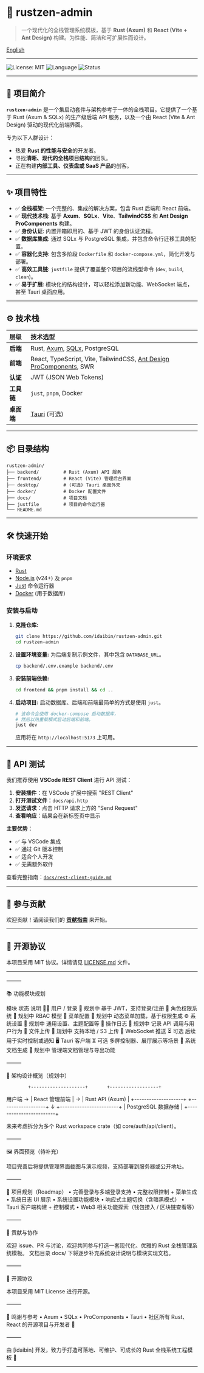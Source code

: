 # 🧩 rustzen-admin

> 一个现代化的全栈管理系统模板，基于 **Rust (Axum)** 和 **React (Vite + Ant Design)** 构建。为性能、简洁和可扩展性而设计。

[English](../README.md)

---

![License: MIT](https://img.shields.io/badge/License-MIT-blue.svg)
![Language](https://img.shields.io/badge/lang-Rust%20%7C%20TypeScript-orange.svg)
![Status](https://img.shields.io/badge/status-开发中-yellow.svg)

---

## 🚀 项目简介

**`rustzen-admin`** 是一个集启动套件与架构参考于一体的全栈项目。它提供了一个基于 Rust (Axum & SQLx) 的生产级后端 API 服务，以及一个由 React (Vite & Ant Design) 驱动的现代化前端界面。

专为以下人群设计：

- 热爱 **Rust 的性能与安全**的开发者。
- 寻找**清晰、现代的全栈项目结构**的团队。
- 正在构建**内部工具、仪表盘或 SaaS 产品**的创客。

---

## ✨ 项目特性

- ✅ **全栈框架**: 一个完整的、集成的解决方案，包含 Rust 后端和 React 前端。
- ✅ **现代技术栈**: 基于 **Axum**、**SQLx**、**Vite**、**TailwindCSS** 和 **Ant Design ProComponents** 构建。
- ✅ **身份认证**: 内置开箱即用的、基于 JWT 的身份认证流程。
- ✅ **数据库集成**: 通过 SQLx 与 PostgreSQL 集成，并包含命令行迁移工具的配置。
- ✅ **容器化支持**: 包含多阶段 `Dockerfile` 和 `docker-compose.yml`，简化开发与部署。
- ✅ **高效工具链**: `justfile` 提供了覆盖整个项目的流线型命令 (`dev`, `build`, `clean`)。
- ✅ **易于扩展**: 模块化的结构设计，可以轻松添加新功能、WebSocket 端点，甚至 Tauri 桌面应用。

---

## ⚙️ 技术栈

| 层级       | 技术选型                                                                                                 |
| :--------- | :------------------------------------------------------------------------------------------------------- |
| **后端**   | Rust, [Axum](https://github.com/tokio-rs/axum), [SQLx](https://github.com/launchbadge/sqlx), PostgreSQL  |
| **前端**   | React, TypeScript, Vite, TailwindCSS, [Ant Design ProComponents](https://procomponents.ant.design/), SWR |
| **认证**   | JWT (JSON Web Tokens)                                                                                    |
| **工具链** | `just`, `pnpm`, Docker                                                                                   |
| **桌面端** | [Tauri](https://tauri.app/) (可选)                                                                       |

---

## 📦 目录结构

```text
rustzen-admin/
├── backend/         # Rust (Axum) API 服务
├── frontend/        # React (Vite) 管理后台界面
├── desktop/         # (可选) Tauri 桌面外壳
├── docker/          # Docker 配置文件
├── docs/            # 项目文档
├── justfile         # 项目的命令运行器
└── README.md
```

---

## 🛠️ 快速开始

### 环境要求

- [Rust](https://www.rust-lang.org/tools/install)
- [Node.js](https://nodejs.org/) (v24+) 及 `pnpm`
- [Just](https://github.com/casey/just) 命令运行器
- [Docker](https://www.docker.com/get-started) (用于数据库)

### 安装与启动

1.  **克隆仓库:**

    ```bash
    git clone https://github.com/idaibin/rustzen-admin.git
    cd rustzen-admin
    ```

2.  **设置环境变量:**
    为后端复制示例文件，其中包含 `DATABASE_URL`。

    ```bash
    cp backend/.env.example backend/.env
    ```

3.  **安装前端依赖:**

    ```bash
    cd frontend && pnpm install && cd ..
    ```

4.  **启动项目:**
    启动数据库、后端和前端最简单的方式是使用 `just`。

    ```bash
    # 该命令会使用 docker-compose 启动数据库，
    # 然后以热重载模式启动后端和前端。
    just dev
    ```

    应用将在 `http://localhost:5173` 上可用。

---

## 🧪 API 测试

我们推荐使用 **VSCode REST Client** 进行 API 测试：

1. **安装插件**：在 VSCode 扩展中搜索 "REST Client"
2. **打开测试文件**：`docs/api.http`
3. **发送请求**：点击 HTTP 请求上方的 "Send Request"
4. **查看响应**：结果会在新标签页中显示

**主要优势**：

- ✅ 与 VSCode 集成
- ✅ 通过 Git 版本控制
- ✅ 适合个人开发
- ✅ 无需额外软件

查看完整指南：[`docs/rest-client-guide.md`](docs/rest-client-guide.md)

---

## 🤝 参与贡献

欢迎贡献！请阅读我们的 [**贡献指南**](./docs/CONTRIBUTING.md) 来开始。

---

## 📄 开源协议

本项目采用 MIT 协议。详情请见 [LICENSE.md](./LICENSE.md) 文件。

---

⸻

📚 功能模块规划

模块 状态 说明
🧑‍💼 用户 / 登录 🔄 规划中 基于 JWT，支持登录/注册
🔐 角色权限系统 🔄 规划中 RBAC 模型
🧭 菜单配置 🔄 规划中 动态菜单加载，基于权限生成
⚙️ 系统设置 🔄 规划中 通用设置、主题配置等
📜 操作日志 🔄 规划中 记录 API 调用与用户行为
📁 文件上传 🔄 规划中 支持本地 / S3 上传
📡 WebSocket 推送 ⏳ 可选 后续用于实时控制或通知
🖥️ Tauri 客户端 ⏳ 可选 多屏控制器、展厅展示等场景
📄 系统文档生成 🔄 规划中 管理端文档管理与导出功能

⸻

🧱 架构设计概览（规划中）

            +--------------------+       +------------------+

用户端 → | React 管理前端 | → | Rust API (Axum) |
+--------------------+ +------------------+
↓
+------------------------+
| PostgreSQL 数据存储 |
+------------------------+

未来考虑拆分为多个 Rust workspace crate（如 core/auth/api/client）。

⸻

🖼️ 界面预览（待补充）

项目完善后将提供管理界面截图与演示视频，支持部署到服务器或公开地址。

⸻

📌 项目规划（Roadmap）
• 完善登录与多端登录支持
• 完整权限控制 + 菜单生成
• 系统日志 UI 展示
• 系统设置功能模块
• 响应式主题切换（含暗黑模式）
• Tauri 客户端构建 + 控制模式
• Web3 相关功能探索（钱包接入 / 区块链查看等）

⸻

🤝 贡献与协作

欢迎 issue、PR 与讨论，欢迎共同参与打造一套现代化、优雅的 Rust 全栈管理系统模板。
文档目录 docs/ 下将逐步补充系统设计说明与模块实现文档。

⸻

📄 开源协议

本项目采用 MIT License 进行开源。

⸻

🙏 鸣谢与参考
• Axum
• SQLx
• ProComponents
• Tauri
• 社区所有 Rust、React 的开源项目与开发者 🙌

⸻

由 [idaibin] 开发，致力于打造可落地、可维护、可成长的 Rust 全栈系统工程模板 🦀

---
